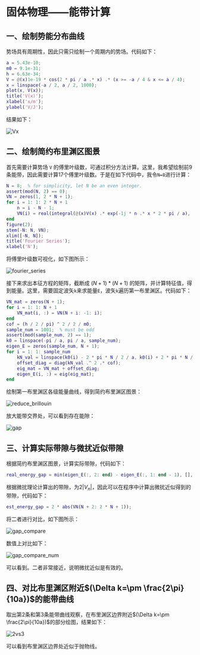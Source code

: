 # 固体物理——能带计算

## 一、绘制势能分布曲线

势场具有周期性，因此只需只绘制一个周期内的势场。代码如下：

~~~matlab
a = 5.43e-10;
m0 = 9.1e-31;
h = 6.63e-34;
V = @(x)1e-19 * cos(2 * pi / a .* x) .* (x >= -a / 4 & x <= a / 4);
x = linspace(-a / 2, a / 2, 1000);
plot(x, V(x));
title('V(x)');
xlabel('x/m');
ylabel('V/J');
~~~

结果如下：

![Vx](img/Vx.png)

## 二、绘制简约布里渊区图景

首先需要计算势场 `V` 的傅里叶级数，可通过积分方法计算。这里，我希望绘制前9条能带，因此需要计算17个傅里叶级数。于是在如下代码中，我令`N=8`进行计算：

~~~matlab
N = 8;  % for simplicity, let N be an even integer.
assert(mod(N, 2) == 0);
VN = zeros(1, 2 * N + 1);
for i = 1: 1: 2 * N + 1
    n = i - N - 1;
    VN(i) = real(integral(@(x)V(x) .* exp(-1j * n .* x * 2 * pi / a), -a / 2, a / 2) / a);
end
figure(2);
stem(-N: N, VN);
xlim([-N, N]);
title('Fourier Series');
xlabel('N');

~~~

将傅里叶级数可视化，如下图所示：

![fourier_series](img/fourier_series.png)

接下来求出本征方程的矩阵，截断成 $(N+1)*(N+1)$ 的矩阵，并计算特征值，得到能量。这里，需要固定波矢`k`来求能量`E`，波矢`k`遍历第一布里渊区。代码如下：

~~~matlab
VN_mat = zeros(N + 1);
for i = 1: 1: N + 1
    VN_mat(i, :) = VN(N + i: -1: i);
end
cof = (h / 2 / pi) ^ 2 / 2 / m0;
sample_num = 1001;  % must be odd
assert(mod(sample_num, 2) == 1);
k0 = linspace(-pi / a, pi / a, sample_num);
eigen_E = zeros(sample_num, N + 1);
for i = 1: 1: sample_num
    kN_val = linspace(k0(i) - 2 * pi * N / 2 / a, k0(i) + 2 * pi * N / 2 / a, N + 1);
    offset_diag = diag(kN_val .^ 2 .* cof);
    eig_mat = VN_mat + offset_diag;
    eigen_E(i, :) = eig(eig_mat);
end
~~~

绘制第一布里渊区各级能量曲线，得到简约布里渊区图景：

![reduce_brillouin](img/reduce_brillouin.png)

放大能带交界处，可以看到存在能隙：

![gap](img/gap.png)

## 三、计算实际带隙与微扰近似带隙

根据简约布里渊区图景，计算实际带隙，代码如下：

~~~matlab
real_energy_gap = min(eigen_E(:, 2: end) - eigen_E(:, 1: end - 1), [], 1);
~~~

根据微扰理论计算出的带隙，为$2|V_n|$，因此可以在程序中计算出微扰近似得到的带隙，代码如下：

~~~matlab
est_energy_gap = 2 * abs(VN(N + 2: 2 * N + 1));
~~~

将二者进行对比，如下图所示：

![gap_compare](img/gap_compare.png)

数值上对比如下：

![gap_compare_num](img/gap_compare_num.png)

可以看到。二者非常接近，说明微扰近似是有效的。

## 四、对比布里渊区附近$(\Delta k=\pm \frac{2\pi}{10a})$的能带曲线

取出第2条和第3条能带曲线观察，在布里渊区边界附近$(\Delta k=\pm \frac{2\pi}{10a})$的部分绘图，结果如下：

![2vs3](img/2vs3.png)

可以看到布里渊区边界处近似于抛物线。